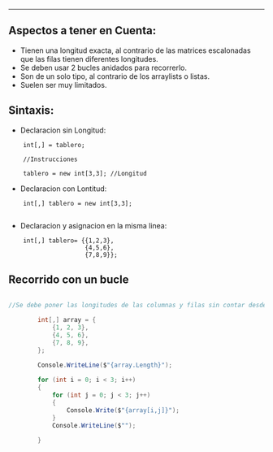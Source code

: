 
---
## Aspectos a tener en Cuenta: 

- Tienen una longitud exacta, al contrario de las matrices escalonadas que las filas tienen diferentes longitudes. 
- Se deben usar 2 bucles anidados para recorrerlo. 
- Son de un solo tipo, al contrario de los arraylists o listas. 
- Suelen ser muy limitados. 



## Sintaxis: 
- Declaracion sin Longitud: 
```
	int[,] = tablero; 
	
	//Instrucciones

	tablero = new int[3,3]; //Longitud

```
- Declaracion con Lontitud:
```
	int[,] tablero = new int[3,3];
	
```
- Declaracion y asignacion en la misma linea: 
```
	int[,] tablero= {{1,2,3}, 
					 {4,5,6}, 
					 {7,8,9}};
```

## Recorrido con un bucle

```c#

//Se debe poner las longitudes de las columnas y filas sin contar desde el cero

        int[,] array = {
            {1, 2, 3},
            {4, 5, 6},
            {7, 8, 9},
        };

        Console.WriteLine($"{array.Length}");
        
        for (int i = 0; i < 3; i++)
        {
            for (int j = 0; j < 3; j++)
            {
                Console.Write($"{array[i,j]}");
            }
            Console.WriteLine($"");
            
        } 


```